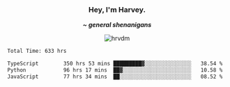 <div align="center">
    <h3> Hey, I'm Harvey.</h3>
    <p><i><b>~ general shenanigans</b></i></p>
</div>

<p align="center">  <img src="https://komarev.com/ghpvc/?username=hrvdm&label=Views&color=252733&style=for-the-badge" alt="hrvdm" /> </p>

<!--START_SECTION:waka-->

```txt
Total Time: 633 hrs

TypeScript        350 hrs 53 mins █████████▓░░░░░░░░░░░░░░░   38.54 %
Python            96 hrs 17 mins  ██▓░░░░░░░░░░░░░░░░░░░░░░   10.58 %
JavaScript        77 hrs 34 mins  ██░░░░░░░░░░░░░░░░░░░░░░░   08.52 %
```

<!--END_SECTION:waka-->
